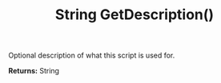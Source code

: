 ﻿---
uid: crmscript_ref_NSCRMScriptEntity_GetDescription
title: String GetDescription()
intellisense: NSCRMScriptEntity.GetDescription
keywords: NSCRMScriptEntity, GetDescription
so.topic: reference
---

Optional description of what this script is used for.

**Returns:** String


